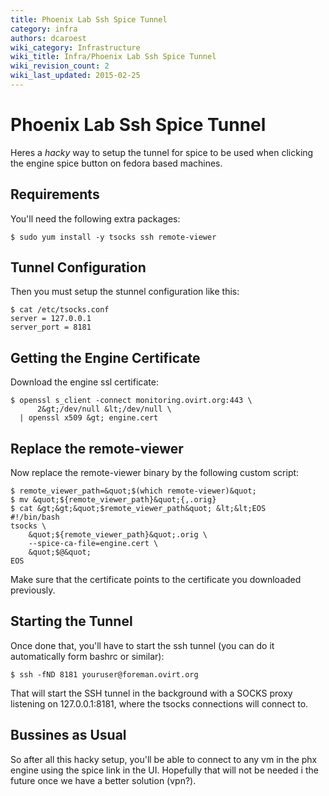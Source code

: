 ```yaml
---
title: Phoenix Lab Ssh Spice Tunnel
category: infra
authors: dcaroest
wiki_category: Infrastructure
wiki_title: Infra/Phoenix Lab Ssh Spice Tunnel
wiki_revision_count: 2
wiki_last_updated: 2015-02-25
---
```


# Phoenix Lab Ssh Spice Tunnel

Heres a *hacky* way to setup the tunnel for spice to be used when clicking the engine spice button on fedora based machines.

## Requirements

You'll need the following extra packages:

    $ sudo yum install -y tsocks ssh remote-viewer

## Tunnel Configuration

Then you must setup the stunnel configuration like this:

    $ cat /etc/tsocks.conf
    server = 127.0.0.1
    server_port = 8181

## Getting the Engine Certificate

Download the engine ssl certificate:

    $ openssl s_client -connect monitoring.ovirt.org:443 \
          2&gt;/dev/null &lt;/dev/null \
      | openssl x509 &gt; engine.cert

## Replace the remote-viewer

Now replace the remote-viewer binary by the following custom script:

    $ remote_viewer_path=&quot;$(which remote-viewer)&quot;
    $ mv &quot;${remote_viewer_path}&quot;{,.orig}
    $ cat &gt;&gt;&quot;$remote_viewer_path&quot; &lt;&lt;EOS
    #!/bin/bash
    tsocks \
        &quot;${remote_viewer_path}&quot;.orig \
        --spice-ca-file=engine.cert \
        &quot;$@&quot;
    EOS

Make sure that the certificate points to the certificate you downloaded previously.

## Starting the Tunnel

Once done that, you'll have to start the ssh tunnel (you can do it automatically form bashrc or similar):

    $ ssh -fND 8181 youruser@foreman.ovirt.org

That will start the SSH tunnel in the background with a SOCKS proxy listening on 127.0.0.1:8181, where the tsocks connections will connect to.

## Bussines as Usual

So after all this hacky setup, you'll be able to connect to any vm in the phx engine using the spice link in the UI. Hopefully that will not be needed i the future once we have a better solution (vpn?).
